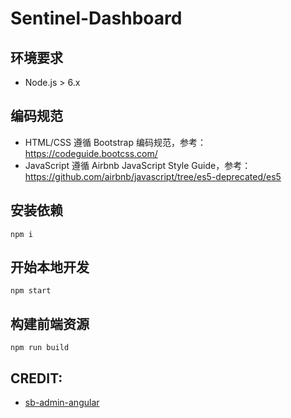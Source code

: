 # Sentinel-Dashboard

## 环境要求

- Node.js > 6.x

## 编码规范

- HTML/CSS 遵循 Bootstrap 编码规范，参考：https://codeguide.bootcss.com/
- JavaScript 遵循 Airbnb JavaScript Style Guide，参考：https://github.com/airbnb/javascript/tree/es5-deprecated/es5

## 安装依赖

```
npm i
```

## 开始本地开发

```
npm start
```

## 构建前端资源

```
npm run build
```

## CREDIT:

- [sb-admin-angular](https://github.com/start-angular/sb-admin-angular)
